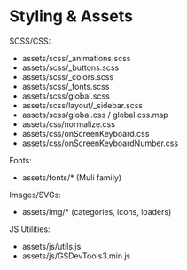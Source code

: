 # Styling & Assets

SCSS/CSS:
- assets/scss/_animations.scss
- assets/scss/_buttons.scss
- assets/scss/_colors.scss
- assets/scss/_fonts.scss
- assets/scss/global.scss
- assets/scss/layout/_sidebar.scss
- assets/scss/global.css / global.css.map
- assets/css/normalize.css
- assets/css/onScreenKeyboard.css
- assets/css/onScreenKeyboardNumber.css

Fonts:
- assets/fonts/* (Muli family)

Images/SVGs:
- assets/img/* (categories, icons, loaders)

JS Utilities:
- assets/js/utils.js
- assets/js/GSDevTools3.min.js
